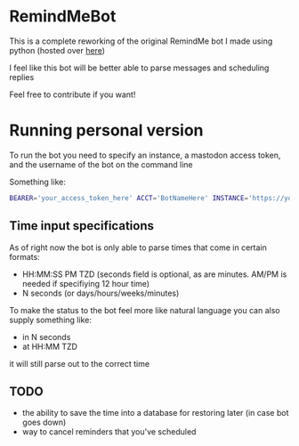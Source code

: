 # RemindMeBot

This is a complete reworking of the original RemindMe bot I made using python (hosted over [here](https://botsin.space/@RemindMe))

I feel like this bot will be better able to parse messages and scheduling replies

Feel free to contribute if you want!

# Running personal version

To run the bot you need to specify an instance, a mastodon access token, and the username of the bot on the command line

Something like:
```bash
BEARER='your_access_token_here' ACCT='BotNameHere' INSTANCE='https://your_cool_instan.ce' bundle exec ruby app.rb
```


## Time input specifications

As of right now the bot is only able to parse times that come in certain formats:

- HH:MM:SS PM TZD (seconds field is optional, as are minutes. AM/PM is needed if specifiying 12 hour time)
- N seconds (or days/hours/weeks/minutes)

To make the status to the bot feel more like natural language you can also supply something like:

- in N seconds
- at HH:MM TZD

it will still parse out to the correct time

## TODO

- the ability to save the time into a database for restoring later (in case bot goes down)
- way to cancel reminders that you've scheduled

